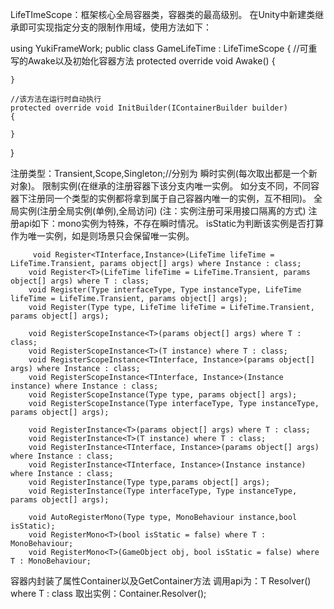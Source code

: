 LifeTImeScope：框架核心全局容器类，容器类的最高级别。
在Unity中新建类继承即可实现指定分支的限制作用域，使用方法如下：

using YukiFrameWork;
public class GameLifeTime : LifeTimeScope
{
    //可重写的Awake以及初始化容器方法
    protected override void Awake()
    {

    }
    
    //该方法在运行时自动执行
    protected override void InitBuilder(IContainerBuilder builder)
    {

    }
}

注册类型：Transient,Scope,Singleton;//分别为
瞬时实例(每次取出都是一个新对象)。
限制实例(在继承的注册容器下该分支内唯一实例。
如分支不同，不同容器下注册同一个类型的实例都将拿到属于自己容器内唯一的实例，互不相同)。
全局实例(注册全局实例(单例),全局访问)
(注：实例注册可采用接口隔离的方式)
注册api如下：mono实例为特殊，不存在瞬时情况。
isStatic为判断该实例是否打算作为唯一实例，如是则场景只会保留唯一实例。

         void Register<TInterface,Instance>(LifeTime lifeTime = LifeTime.Transient, params object[] args) where Instance : class;
        void Register<T>(LifeTime lifeTime = LifeTime.Transient, params object[] args) where T : class;   
        void Register(Type interfaceType, Type instanceType, LifeTime lifeTime = LifeTime.Transient, params object[] args);   
        void Register(Type type, LifeTime lifeTime = LifeTime.Transient, params object[] args);

        void RegisterScopeInstance<T>(params object[] args) where T : class;
        void RegisterScopeInstance<T>(T instance) where T : class;
        void RegisterScopeInstance<TInterface, Instance>(params object[] args) where Instance : class;
        void RegisterScopeInstance<TInterface, Instance>(Instance instance) where Instance : class;       
        void RegisterScopeInstance(Type type, params object[] args);
        void RegisterScopeInstance(Type interfaceType, Type instanceType, params object[] args);

        void RegisterInstance<T>(params object[] args) where T : class;
        void RegisterInstance<T>(T instance) where T : class;
        void RegisterInstance<TInterface, Instance>(params object[] args) where Instance : class;
        void RegisterInstance<TInterface, Instance>(Instance instance) where Instance : class;      
        void RegisterInstance(Type type,params object[] args);
        void RegisterInstance(Type interfaceType, Type instanceType, params object[] args);

        void AutoRegisterMono(Type type, MonoBehaviour instance,bool isStatic);
        void RegisterMono<T>(bool isStatic = false) where T : MonoBehaviour;
        void RegisterMono<T>(GameObject obj, bool isStatic = false) where T : MonoBehaviour;

容器内封装了属性Container以及GetContainer方法
调用api为：T Resolver<T>() where T : class
取出实例：Container.Resolver<T>();
